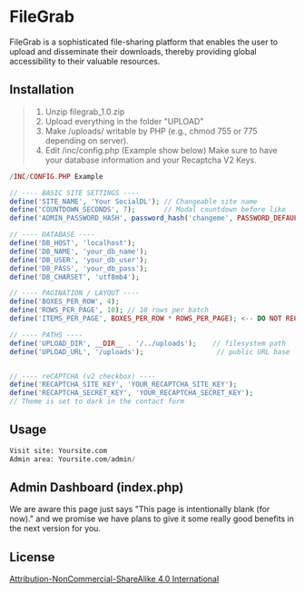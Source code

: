 # FileGrab

FileGrab is a sophisticated file-sharing platform that enables the user to upload and disseminate their downloads, thereby providing global accessibility to their valuable resources.

## Installation

>1. Unzip filegrab_1.0.zip
>2. Upload everything in the folder "UPLOAD"
>3. Make /uploads/ writable by PHP (e.g., chmod 755 or 775 depending on server).
>4. Edit /inc/config.php (Example show below) Make sure to have your database information and your Recaptcha V2 Keys.

```php
/INC/CONFIG.PHP Example

// ---- BASIC SITE SETTINGS ----
define('SITE_NAME', 'Your SocialDL'); // Changeable site name
define('COUNTDOWN_SECONDS', 7);       // Modal countdown before like
define('ADMIN_PASSWORD_HASH', password_hash('changeme', PASSWORD_DEFAULT)); // change with password_hash

// ---- DATABASE ----
define('DB_HOST', 'localhost');
define('DB_NAME', 'your_db_name');
define('DB_USER', 'your_db_user');
define('DB_PASS', 'your_db_pass');
define('DB_CHARSET', 'utf8mb4');

// ---- PAGINATION / LAYOUT ----
define('BOXES_PER_ROW', 4);
define('ROWS_PER_PAGE', 10); // 10 rows per batch
define('ITEMS_PER_PAGE', BOXES_PER_ROW * ROWS_PER_PAGE); <-- DO NOT RECOMMEND EDITING THIS PART UNLESS YOU KNOW HOW.

// ---- PATHS ----
define('UPLOAD_DIR', __DIR__ . '/../uploads');    // filesystem path
define('UPLOAD_URL', '/uploads');                  // public URL base


// ---- reCAPTCHA (v2 checkbox) ----
define('RECAPTCHA_SITE_KEY', 'YOUR_RECAPTCHA_SITE_KEY');
define('RECAPTCHA_SECRET_KEY', 'YOUR_RECAPTCHA_SECRET_KEY');
// Theme is set to dark in the contact form

```

## Usage

```python
Visit site: Yoursite.com
Admin area: Yoursite.com/admin/
```

## Admin Dashboard (index.php)

We are aware this page just says "This page is intentionally blank (for now)." and we promise we have plans to give it some really good benefits in the next version for you.

## License

[Attribution-NonCommercial-ShareAlike 4.0 International ](https://creativecommons.org/licenses/by-nc-sa/4.0/deed.en)
